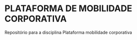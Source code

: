 # PLATAFORMA DE MOBILIDADE CORPORATIVA

Repositório para a disciplina Plataforma mobilidade corporativa
